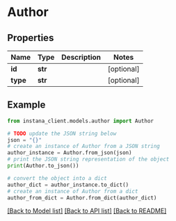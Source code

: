 # Author


## Properties

Name | Type | Description | Notes
------------ | ------------- | ------------- | -------------
**id** | **str** |  | [optional] 
**type** | **str** |  | [optional] 

## Example

```python
from instana_client.models.author import Author

# TODO update the JSON string below
json = "{}"
# create an instance of Author from a JSON string
author_instance = Author.from_json(json)
# print the JSON string representation of the object
print(Author.to_json())

# convert the object into a dict
author_dict = author_instance.to_dict()
# create an instance of Author from a dict
author_from_dict = Author.from_dict(author_dict)
```
[[Back to Model list]](../README.md#documentation-for-models) [[Back to API list]](../README.md#documentation-for-api-endpoints) [[Back to README]](../README.md)


